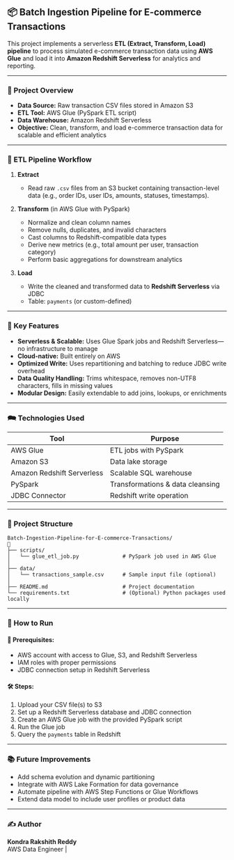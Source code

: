 ## 📦 Batch Ingestion Pipeline for E-commerce Transactions

This project implements a serverless **ETL (Extract, Transform, Load) pipeline** to process simulated e-commerce transaction data using **AWS Glue** and load it into **Amazon Redshift Serverless** for analytics and reporting.

---

### 📌 Project Overview

- **Data Source:** Raw transaction CSV files stored in Amazon S3
- **ETL Tool:** AWS Glue (PySpark ETL script)
- **Data Warehouse:** Amazon Redshift Serverless
- **Objective:** Clean, transform, and load e-commerce transaction data for scalable and efficient analytics

---

### 🔄 ETL Pipeline Workflow

1. **Extract**

   - Read raw `.csv` files from an S3 bucket containing transaction-level data (e.g., order IDs, user IDs, amounts, statuses, timestamps).

2. **Transform** (in AWS Glue with PySpark)

   - Normalize and clean column names
   - Remove nulls, duplicates, and invalid characters
   - Cast columns to Redshift-compatible data types
   - Derive new metrics (e.g., total amount per user, transaction category)
   - Perform basic aggregations for downstream analytics

3. **Load**

   - Write the cleaned and transformed data to **Redshift Serverless** via JDBC
   - Table: `payments` (or custom-defined)

---

### 🧠 Key Features

- **Serverless & Scalable:** Uses Glue Spark jobs and Redshift Serverless—no infrastructure to manage
- **Cloud-native:** Built entirely on AWS
- **Optimized Write:** Uses repartitioning and batching to reduce JDBC write overhead
- **Data Quality Handling:** Trims whitespace, removes non-UTF8 characters, fills in missing values
- **Modular Design:** Easily extendable to add joins, lookups, or enrichments

---

### 🗪 Technologies Used

| Tool                       | Purpose                          |
| -------------------------- | -------------------------------- |
| AWS Glue                   | ETL jobs with PySpark            |
| Amazon S3                  | Data lake storage                |
| Amazon Redshift Serverless | Scalable SQL warehouse           |
| PySpark                    | Transformations & data cleansing |
| JDBC Connector             | Redshift write operation         |

---

### 📁 Project Structure

```
Batch-Ingestion-Pipeline-for-E-commerce-Transactions/
🔽
├── scripts/
│   └── glue_etl_job.py              # PySpark job used in AWS Glue
│
├── data/
│   └── transactions_sample.csv      # Sample input file (optional)
│
├── README.md                        # Project documentation
└── requirements.txt                 # (Optional) Python packages used locally
```

---

### 🚀 How to Run

#### 🧰 Prerequisites:

- AWS account with access to Glue, S3, and Redshift Serverless
- IAM roles with proper permissions
- JDBC connection setup in Redshift Serverless

#### 🛠️ Steps:

1. Upload your CSV file(s) to S3
2. Set up a Redshift Serverless database and JDBC connection
3. Create an AWS Glue job with the provided PySpark script
4. Run the Glue job
5. Query the `payments` table in Redshift

---

### 📚 Future Improvements

- Add schema evolution and dynamic partitioning
- Integrate with AWS Lake Formation for data governance
- Automate pipeline with AWS Step Functions or Glue Workflows
- Extend data model to include user profiles or product data

---

### ✍️ Author

**Kondra Rakshith Reddy**\
AWS Data Engineer |


